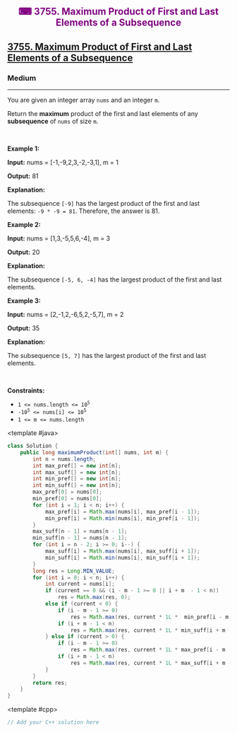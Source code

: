 <div align = "center">
<h style = "margin-bottom: 0px; margin-top: 0px; color : purple;" align = "center" class = "header">

## ⌨ 3755. Maximum Product of First and Last Elements of a Subsequence

</h>
</div>

<h2><a href="https://leetcode.com/problems/maximum-product-of-first-and-last-elements-of-a-subsequence" target = "_blank">3755. Maximum Product of First and Last Elements of a Subsequence</a></h2><h3>Medium</h3><hr><p>You are given an integer array <code>nums</code> and an integer <code>m</code>.</p>

<p>Return the <strong>maximum</strong> product of the first and last elements of any <strong><span data-keyword="subsequence-array">subsequence</span></strong> of <code>nums</code> of size <code>m</code>.</p>

<p>&nbsp;</p>
<p><strong class="example">Example 1:</strong></p>

<div class="example-block">
<p><strong>Input:</strong> <span class="example-io">nums = [-1,-9,2,3,-2,-3,1], m = 1</span></p>

<p><strong>Output:</strong> <span class="example-io">81</span></p>

<p><strong>Explanation:</strong></p>

<p>The subsequence <code>[-9]</code> has the largest product of the first and last elements: <code>-9 * -9 = 81</code>. Therefore, the answer is 81.</p>
</div>

<p><strong class="example">Example 2:</strong></p>

<div class="example-block">
<p><strong>Input:</strong> <span class="example-io">nums = [1,3,-5,5,6,-4], m = 3</span></p>

<p><strong>Output:</strong> <span class="example-io">20</span></p>

<p><strong>Explanation:</strong></p>

<p>The subsequence <code>[-5, 6, -4]</code> has the largest product of the first and last elements.</p>
</div>

<p><strong class="example">Example 3:</strong></p>

<div class="example-block">
<p><strong>Input:</strong> <span class="example-io">nums = [2,-1,2,-6,5,2,-5,7], m = 2</span></p>

<p><strong>Output:</strong> <span class="example-io">35</span></p>

<p><strong>Explanation:</strong></p>

<p>The subsequence <code>[5, 7]</code> has the largest product of the first and last elements.</p>
</div>

<p>&nbsp;</p>
<p><strong>Constraints:</strong></p>

<ul>
	<li><code>1 &lt;= nums.length &lt;= 10<sup>5</sup></code></li>
	<li><code>-10<sup>5</sup> &lt;= nums[i] &lt;= 10<sup>5</sup></code></li>
	<li><code>1 &lt;= m &lt;= nums.length</code></li>
</ul>

<CodeTabs :languages="[ { name: 'C++', slot: 'cpp' }, { name: 'Java', slot: 'java' } ]">

<template #java>

```java
class Solution {
    public long maximumProduct(int[] nums, int m) {
        int n = nums.length;
        int max_pref[] = new int[n];
        int max_suff[] = new int[n];
        int min_pref[] = new int[n];
        int min_suff[] = new int[n];
        max_pref[0] = nums[0];
        min_pref[0] = nums[0];
        for (int i = 1; i < n; i++) {
            max_pref[i] = Math.max(nums[i], max_pref[i - 1]);
            min_pref[i] = Math.min(nums[i], min_pref[i - 1]);
        }
        max_suff[n - 1] = nums[n - 1];
        min_suff[n - 1] = nums[n - 1];
        for (int i = n - 2; i >= 0; i--) {
            max_suff[i] = Math.max(nums[i], max_suff[i + 1]);
            min_suff[i] = Math.min(nums[i], min_suff[i + 1]);
        }
        long res = Long.MIN_VALUE;
        for (int i = 0; i < n; i++) {
            int current = nums[i];
            if (current == 0 && (i - m - 1 >= 0 || i + m  - 1 < n))
                res = Math.max(res, 0);
            else if (current < 0) {
                if (i - m - 1 >= 0)
                    res = Math.max(res, current * 1L *  min_pref[i - m - 1]);
                if (i + m - 1 < n)
                    res = Math.max(res, current * 1L * min_suff[i + m - 1]);
            } else if (current > 0) {
                if (i - m - 1 >= 0)
                    res = Math.max(res, current * 1L * max_pref[i - m - 1]);
                if (i + m - 1 < n)
                    res = Math.max(res, current * 1L * max_suff[i + m - 1]);
            }
        }
        return res;
    }
}
```

</template>

<template #cpp>

```cpp
// Add your C++ solution here
```

</template>

</CodeTabs>
